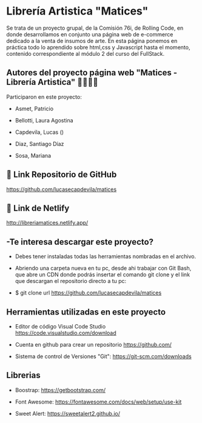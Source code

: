 # Librería Artistica "Matices"

Se trata de un proyecto grupal, de la Comisión 76i, de Rolling Code, en donde desarrollamos en conjunto una página web de e-commerce dedicado a la venta de insumos de arte. 
En esta página ponemos en práctica todo lo aprendido sobre html,css y Javascript hasta el momento, contenido correspondiente al módulo 2 del curso del FullStack.  


## Autores del proyecto página web "Matices - Librería Artistica" 👩‍💻👨‍💻

Participaron en este proyecto:

- Asmet, Patricio

- Bellotti, Laura Agostina

- Capdevila, Lucas ()

- Diaz, Santiago Díaz

- Sosa, Mariana


## 🔗 Link Repositorio de GitHub
https://github.com/lucasecapdevila/matices


## 🔗 Link de Netlify

http://libreriamatices.netlify.app/

## -Te interesa descargar este proyecto?

- Debes tener instaladas todas las herramientas nombradas en el archivo.
- Abriendo una carpeta nueva en tu pc, desde ahi trabajar con Git Bash, que abre un CDN donde podrás insertar el comando git clone y el link que descargan el repositorio directo a tu pc:

- $ git clone url https://github.com/lucasecapdevila/matices
  



## Herramientas utilizadas en este proyecto

- Editor de código Visual Code Studio
    https://code.visualstudio.com/download

- Cuenta en github para crear un repositorio
    https://github.com/

- Sistema de control de Versiones "Git":
    https://git-scm.com/downloads

## Librerias 

- Boostrap:
    https://getbootstrap.com/

- Font Awesome:
    https://fontawesome.com/docs/web/setup/use-kit

- Sweet Alert:
    https://sweetalert2.github.io/
